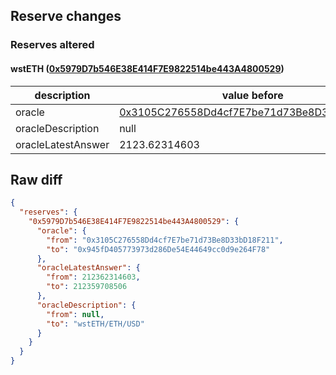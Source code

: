 ## Reserve changes

### Reserves altered

#### wstETH ([0x5979D7b546E38E414F7E9822514be443A4800529](https://arbiscan.io/address/0x5979D7b546E38E414F7E9822514be443A4800529))

| description | value before | value after |
| --- | --- | --- |
| oracle | [0x3105C276558Dd4cf7E7be71d73Be8D33bD18F211](https://arbiscan.io/address/0x3105C276558Dd4cf7E7be71d73Be8D33bD18F211) | [0x945fD405773973d286De54E44649cc0d9e264F78](https://arbiscan.io/address/0x945fD405773973d286De54E44649cc0d9e264F78) |
| oracleDescription | null | wstETH/ETH/USD |
| oracleLatestAnswer | 2123.62314603 | 2123.59708506 |


## Raw diff

```json
{
  "reserves": {
    "0x5979D7b546E38E414F7E9822514be443A4800529": {
      "oracle": {
        "from": "0x3105C276558Dd4cf7E7be71d73Be8D33bD18F211",
        "to": "0x945fD405773973d286De54E44649cc0d9e264F78"
      },
      "oracleLatestAnswer": {
        "from": 212362314603,
        "to": 212359708506
      },
      "oracleDescription": {
        "from": null,
        "to": "wstETH/ETH/USD"
      }
    }
  }
}
```